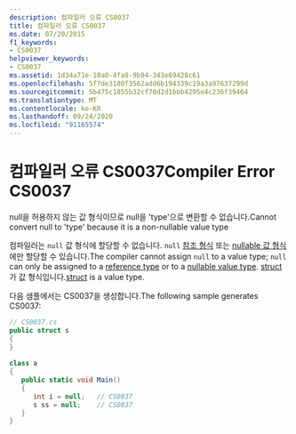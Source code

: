 ```yaml
---
description: 컴파일러 오류 CS0037
title: 컴파일러 오류 CS0037
ms.date: 07/20/2015
f1_keywords:
- CS0037
helpviewer_keywords:
- CS0037
ms.assetid: 1d34a71e-10a0-4fa8-9b94-343e69428c61
ms.openlocfilehash: 5f7de3180f3562add6b194339c19a3a97637299d
ms.sourcegitcommit: 5b475c1855b32cf78d2d1bbb4295e4c236f39464
ms.translationtype: MT
ms.contentlocale: ko-KR
ms.lasthandoff: 09/24/2020
ms.locfileid: "91165574"
---
```

# <a name="compiler-error-cs0037"></a><span data-ttu-id="04a91-103">컴파일러 오류 CS0037</span><span class="sxs-lookup"><span data-stu-id="04a91-103">Compiler Error CS0037</span></span>

<span data-ttu-id="04a91-104">null을 허용하지 않는 값 형식이므로 null을 'type'으로 변환할 수 없습니다.</span><span class="sxs-lookup"><span data-stu-id="04a91-104">Cannot convert null to 'type' because it is a non-nullable value type</span></span>  
  
 <span data-ttu-id="04a91-105">컴파일러는 `null` 값 형식에 할당할 수 없습니다. `null` [참조 형식](../language-reference/keywords/reference-types.md) 또는 [nullable 값 형식](../language-reference/builtin-types/nullable-value-types.md)에만 할당할 수 있습니다.</span><span class="sxs-lookup"><span data-stu-id="04a91-105">The compiler cannot assign `null` to a value type; `null` can only be assigned to a [reference type](../language-reference/keywords/reference-types.md) or to a [nullable value type](../language-reference/builtin-types/nullable-value-types.md).</span></span> <span data-ttu-id="04a91-106">[struct](../language-reference/builtin-types/struct.md) 가 값 형식입니다.</span><span class="sxs-lookup"><span data-stu-id="04a91-106">[struct](../language-reference/builtin-types/struct.md) is a value type.</span></span>
  
 <span data-ttu-id="04a91-107">다음 샘플에서는 CS0037을 생성합니다.</span><span class="sxs-lookup"><span data-stu-id="04a91-107">The following sample generates CS0037:</span></span>  
  
```csharp  
// CS0037.cs  
public struct s  
{  
}  
  
class a  
{  
   public static void Main()  
   {  
      int i = null;   // CS0037  
      s ss = null;    // CS0037  
   }  
}  
```

